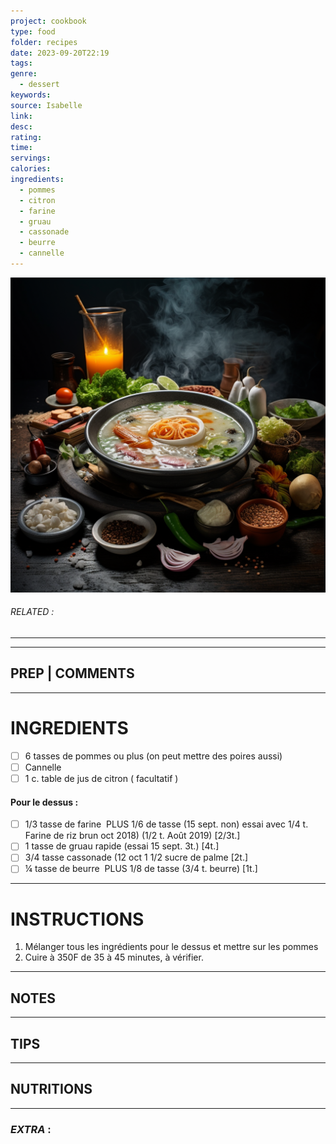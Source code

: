 ```yaml
---
project: cookbook
type: food
folder: recipes
date: 2023-09-20T22:19
tags: 
genre:
  - dessert
keywords: 
source: Isabelle
link: 
desc: 
rating: 
time: 
servings: 
calories: 
ingredients:
  - pommes
  - citron
  - farine
  - gruau
  - cassonade
  - beurre
  - cannelle
---
```


![IMAGE](_default.png)

###### *RELATED* : 
---


---
## PREP | COMMENTS



---
# INGREDIENTS

- [ ] 6 tasses de pommes ou plus (on peut mettre des poires aussi)
- [ ] Cannelle 
- [ ] 1 c. table de jus de citron ( facultatif )

#### Pour le dessus :  

- [ ] 1/3 tasse de farine  PLUS 1/6 de tasse (15 sept. non) essai avec 1/4 t. Farine de riz brun oct 2018) (1/2 t. Août 2019) [2/3t.]
- [ ] 1 tasse de gruau rapide (essai 15 sept. 3t.) [4t.]
- [ ] 3/4 tasse cassonade (12 oct 1 1/2 sucre de palme [2t.]
- [ ] ¼ tasse de beurre  PLUS 1/8 de tasse (3/4 t. beurre) [1t.]

---
# INSTRUCTIONS

1. Mélanger tous les ingrédients pour le dessus et mettre sur les pommes
2. Cuire à 350F de 35 à 45 minutes, à vérifier.

---
## NOTES



---
## TIPS



---
## NUTRITIONS



---
### *EXTRA* :



